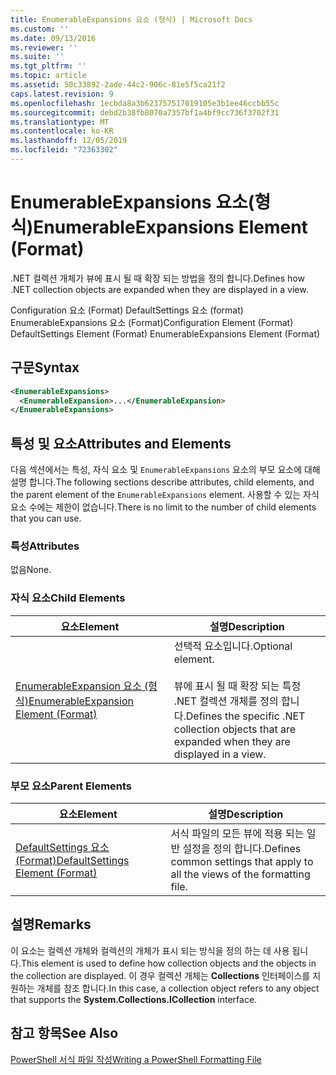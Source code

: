 ```yaml
---
title: EnumerableExpansions 요소 (형식) | Microsoft Docs
ms.custom: ''
ms.date: 09/13/2016
ms.reviewer: ''
ms.suite: ''
ms.tgt_pltfrm: ''
ms.topic: article
ms.assetid: 50c33892-2ade-44c2-906c-81e5f5ca21f2
caps.latest.revision: 9
ms.openlocfilehash: 1ecbda8a3b623757517019105e3b1ee46ccbb55c
ms.sourcegitcommit: debd2b38fb8070a7357bf1a4bf9cc736f3702f31
ms.translationtype: MT
ms.contentlocale: ko-KR
ms.lasthandoff: 12/05/2019
ms.locfileid: "72363302"
---
```

# <a name="enumerableexpansions-element-format"></a><span data-ttu-id="1e1bc-102">EnumerableExpansions 요소(형식)</span><span class="sxs-lookup"><span data-stu-id="1e1bc-102">EnumerableExpansions Element (Format)</span></span>

<span data-ttu-id="1e1bc-103">.NET 컬렉션 개체가 뷰에 표시 될 때 확장 되는 방법을 정의 합니다.</span><span class="sxs-lookup"><span data-stu-id="1e1bc-103">Defines how .NET collection objects are expanded when they are displayed in a view.</span></span>

<span data-ttu-id="1e1bc-104">Configuration 요소 (Format) DefaultSettings 요소 (format) EnumerableExpansions 요소 (Format)</span><span class="sxs-lookup"><span data-stu-id="1e1bc-104">Configuration Element (Format) DefaultSettings Element (Format) EnumerableExpansions Element (Format)</span></span>

## <a name="syntax"></a><span data-ttu-id="1e1bc-105">구문</span><span class="sxs-lookup"><span data-stu-id="1e1bc-105">Syntax</span></span>

```xml
<EnumerableExpansions>
  <EnumerableExpansion>...</EnumerableExpansion>
</EnumerableExpansions>
```

## <a name="attributes-and-elements"></a><span data-ttu-id="1e1bc-106">특성 및 요소</span><span class="sxs-lookup"><span data-stu-id="1e1bc-106">Attributes and Elements</span></span>

<span data-ttu-id="1e1bc-107">다음 섹션에서는 특성, 자식 요소 및 `EnumerableExpansions` 요소의 부모 요소에 대해 설명 합니다.</span><span class="sxs-lookup"><span data-stu-id="1e1bc-107">The following sections describe attributes, child elements, and the parent element of the `EnumerableExpansions` element.</span></span> <span data-ttu-id="1e1bc-108">사용할 수 있는 자식 요소 수에는 제한이 없습니다.</span><span class="sxs-lookup"><span data-stu-id="1e1bc-108">There is no limit to the number of child elements that you can use.</span></span>

### <a name="attributes"></a><span data-ttu-id="1e1bc-109">특성</span><span class="sxs-lookup"><span data-stu-id="1e1bc-109">Attributes</span></span>

<span data-ttu-id="1e1bc-110">없음</span><span class="sxs-lookup"><span data-stu-id="1e1bc-110">None.</span></span>

### <a name="child-elements"></a><span data-ttu-id="1e1bc-111">자식 요소</span><span class="sxs-lookup"><span data-stu-id="1e1bc-111">Child Elements</span></span>

|<span data-ttu-id="1e1bc-112">요소</span><span class="sxs-lookup"><span data-stu-id="1e1bc-112">Element</span></span>|<span data-ttu-id="1e1bc-113">설명</span><span class="sxs-lookup"><span data-stu-id="1e1bc-113">Description</span></span>|
|-------------|-----------------|
|[<span data-ttu-id="1e1bc-114">EnumerableExpansion 요소 (형식)</span><span class="sxs-lookup"><span data-stu-id="1e1bc-114">EnumerableExpansion Element (Format)</span></span>](./enumerableexpansion-element-format.md)|<span data-ttu-id="1e1bc-115">선택적 요소입니다.</span><span class="sxs-lookup"><span data-stu-id="1e1bc-115">Optional element.</span></span><br /><br /> <span data-ttu-id="1e1bc-116">뷰에 표시 될 때 확장 되는 특정 .NET 컬렉션 개체를 정의 합니다.</span><span class="sxs-lookup"><span data-stu-id="1e1bc-116">Defines the specific .NET collection objects that are expanded when they are displayed in a view.</span></span>|

### <a name="parent-elements"></a><span data-ttu-id="1e1bc-117">부모 요소</span><span class="sxs-lookup"><span data-stu-id="1e1bc-117">Parent Elements</span></span>

|<span data-ttu-id="1e1bc-118">요소</span><span class="sxs-lookup"><span data-stu-id="1e1bc-118">Element</span></span>|<span data-ttu-id="1e1bc-119">설명</span><span class="sxs-lookup"><span data-stu-id="1e1bc-119">Description</span></span>|
|-------------|-----------------|
|[<span data-ttu-id="1e1bc-120">DefaultSettings 요소 (Format)</span><span class="sxs-lookup"><span data-stu-id="1e1bc-120">DefaultSettings Element (Format)</span></span>](./defaultsettings-element-format.md)|<span data-ttu-id="1e1bc-121">서식 파일의 모든 뷰에 적용 되는 일반 설정을 정의 합니다.</span><span class="sxs-lookup"><span data-stu-id="1e1bc-121">Defines common settings that apply to all the views of the formatting file.</span></span>|

## <a name="remarks"></a><span data-ttu-id="1e1bc-122">설명</span><span class="sxs-lookup"><span data-stu-id="1e1bc-122">Remarks</span></span>

<span data-ttu-id="1e1bc-123">이 요소는 컬렉션 개체와 컬렉션의 개체가 표시 되는 방식을 정의 하는 데 사용 됩니다.</span><span class="sxs-lookup"><span data-stu-id="1e1bc-123">This element is used to define how collection objects and the objects in the collection are displayed.</span></span> <span data-ttu-id="1e1bc-124">이 경우 컬렉션 개체는 **Collections** 인터페이스를 지 원하는 개체를 참조 합니다.</span><span class="sxs-lookup"><span data-stu-id="1e1bc-124">In this case, a collection object refers to any object that supports the  **System.Collections.ICollection** interface.</span></span>

## <a name="see-also"></a><span data-ttu-id="1e1bc-125">참고 항목</span><span class="sxs-lookup"><span data-stu-id="1e1bc-125">See Also</span></span>

[<span data-ttu-id="1e1bc-126">PowerShell 서식 파일 작성</span><span class="sxs-lookup"><span data-stu-id="1e1bc-126">Writing a PowerShell Formatting File</span></span>](./writing-a-powershell-formatting-file.md)
